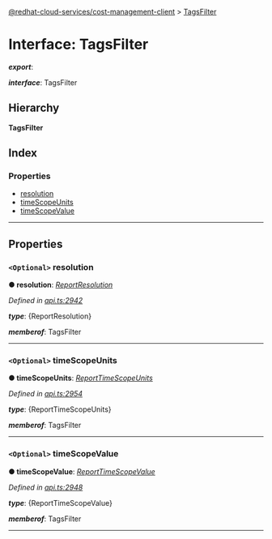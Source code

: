 [@redhat-cloud-services/cost-management-client](../README.md) > [TagsFilter](../interfaces/tagsfilter.md)

# Interface: TagsFilter

*__export__*: 

*__interface__*: TagsFilter

## Hierarchy

**TagsFilter**

## Index

### Properties

* [resolution](tagsfilter.md#resolution)
* [timeScopeUnits](tagsfilter.md#timescopeunits)
* [timeScopeValue](tagsfilter.md#timescopevalue)

---

## Properties

<a id="resolution"></a>

### `<Optional>` resolution

**● resolution**: *[ReportResolution](../enums/reportresolution.md)*

*Defined in [api.ts:2942](https://github.com/RedHatInsights/javascript-clients/blob/master/packages/cost-management/api.ts#L2942)*

*__type__*: {ReportResolution}

*__memberof__*: TagsFilter

___
<a id="timescopeunits"></a>

### `<Optional>` timeScopeUnits

**● timeScopeUnits**: *[ReportTimeScopeUnits](../enums/reporttimescopeunits.md)*

*Defined in [api.ts:2954](https://github.com/RedHatInsights/javascript-clients/blob/master/packages/cost-management/api.ts#L2954)*

*__type__*: {ReportTimeScopeUnits}

*__memberof__*: TagsFilter

___
<a id="timescopevalue"></a>

### `<Optional>` timeScopeValue

**● timeScopeValue**: *[ReportTimeScopeValue](../enums/reporttimescopevalue.md)*

*Defined in [api.ts:2948](https://github.com/RedHatInsights/javascript-clients/blob/master/packages/cost-management/api.ts#L2948)*

*__type__*: {ReportTimeScopeValue}

*__memberof__*: TagsFilter

___


